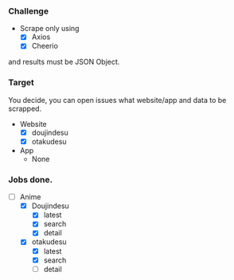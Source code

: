 ### Challenge
- Scrape only using
  - [x] Axios
  - [x] Cheerio

and results must be JSON Object.

### Target
You decide, you can open issues what website/app and data to be scrapped.
- Website
  - [x] doujindesu
  - [x] otakudesu
- App
  - None

### Jobs done.
- [ ] Anime
  - [x] Doujindesu
    - [x] latest
    - [x] search
    - [x] detail
  - [x] otakudesu
    - [x] latest
    - [x] search
    - [ ] detail
